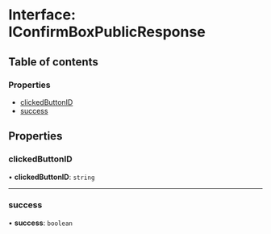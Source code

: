 # Interface: IConfirmBoxPublicResponse

## Table of contents

### Properties

- [clickedButtonID](#/documentation/interface-IConfirmBoxPublicResponse#clickedbuttonid)
- [success](#/documentation/interface-IConfirmBoxPublicResponse#success)

## Properties

### clickedButtonID

• **clickedButtonID**: `string`

___

### success

• **success**: `boolean`
